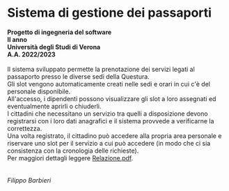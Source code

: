 # Sistema di gestione dei passaporti
**Progetto di ingegneria del software**<br/>
**II anno**<br/>
**Università degli Studi di Verona**<br/>
**A.A. 2022/2023**
<br/><br/>
Il sistema sviluppato permette la prenotazione dei servizi legati al passaporto presso le diverse sedi della Questura.<br/>
Gli slot vengono automaticamente creati nelle sedi e orari in cui c'è del personale disponibile.<br/>
All'accesso, i dipendenti possono visualizzare gli slot a loro assegnati ed eventualmente aprirli o chiuderli.<br/>
I cittadini che necessitano un servizio tra quelli a disposizione devono registrarsi con i loro dati anagrafici e il sistema provvede a verificarne la correttezza.<br/>
Una volta registrato, il cittadino può accedere alla propria area personale e riservare uno slot per il servizio a cui può accedere (in modo che ci sia consistenza con la cronologia delle richieste).<br/>
Per maggiori dettagli leggere [Relazione.pdf](https://github.com/Barba02/gestionePassaporti/blob/main/Relazione.pdf).
<br/><br/><br/>
_Filippo Barbieri_